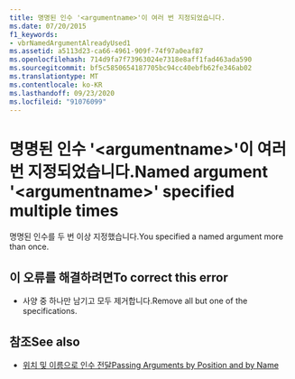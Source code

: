 ```yaml
---
title: 명명된 인수 '<argumentname>'이 여러 번 지정되었습니다.
ms.date: 07/20/2015
f1_keywords:
- vbrNamedArgumentAlreadyUsed1
ms.assetid: a5113d23-ca66-4961-909f-74f97a0eaf87
ms.openlocfilehash: 714d9fa7f73963024e7318e8aff1fad463ada590
ms.sourcegitcommit: bf5c5850654187705bc94cc40ebfb62fe346ab02
ms.translationtype: MT
ms.contentlocale: ko-KR
ms.lasthandoff: 09/23/2020
ms.locfileid: "91076099"
---
```

# <a name="named-argument-argumentname-specified-multiple-times"></a><span data-ttu-id="6ba12-102">명명된 인수 '\<argumentname>'이 여러 번 지정되었습니다.</span><span class="sxs-lookup"><span data-stu-id="6ba12-102">Named argument '\<argumentname>' specified multiple times</span></span>

<span data-ttu-id="6ba12-103">명명된 인수를 두 번 이상 지정했습니다.</span><span class="sxs-lookup"><span data-stu-id="6ba12-103">You specified a named argument more than once.</span></span>  
  
## <a name="to-correct-this-error"></a><span data-ttu-id="6ba12-104">이 오류를 해결하려면</span><span class="sxs-lookup"><span data-stu-id="6ba12-104">To correct this error</span></span>  
  
- <span data-ttu-id="6ba12-105">사양 중 하나만 남기고 모두 제거합니다.</span><span class="sxs-lookup"><span data-stu-id="6ba12-105">Remove all but one of the specifications.</span></span>  
  
## <a name="see-also"></a><span data-ttu-id="6ba12-106">참조</span><span class="sxs-lookup"><span data-stu-id="6ba12-106">See also</span></span>

- [<span data-ttu-id="6ba12-107">위치 및 이름으로 인수 전달</span><span class="sxs-lookup"><span data-stu-id="6ba12-107">Passing Arguments by Position and by Name</span></span>](../programming-guide/language-features/procedures/passing-arguments-by-position-and-by-name.md)
